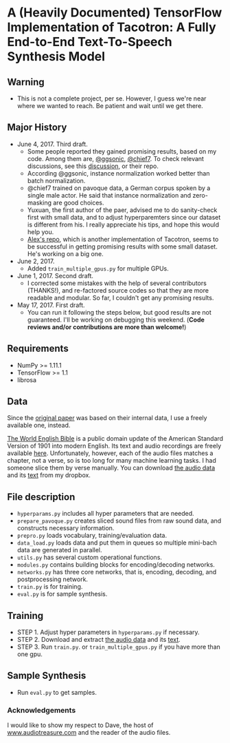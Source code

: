 # A (Heavily Documented) TensorFlow Implementation of Tacotron: A Fully End-to-End Text-To-Speech Synthesis Model

## **Warning**
  * This is not a complete project, per se. However, I guess we're near where we wanted to reach. Be patient and wait until we get there.

## **Major History**
  * June 4, 2017. Third draft. 
    * Some people reported they gained promising results, based on my code. Among them are, [@ggsonic](github.com/ggsonic), [@chief7](github.com/chief7). To check relevant discussions, see this [discussion](https://www.github.com/Kyubyong/tacotron/issues/30), or their repo. 
    * According @ggsonic, instance normalization worked better than batch normalization.
    * @chief7 trained on pavoque data, a German corpus spoken by a single male actor. He said that instance normalization and zero-masking are good choices.
    * Yuxuan, the first author of the paer, advised me to do sanity-check first with small data, and to adjust hyperparemters since our dataset is different from his. I really appreciate his tips, and hope this would help you.
    * [Alex's repo](https://github.com/barronalex/Tacotron), which is another implementation of Tacotron, seems to be successful in getting promising results with some small dataset. He's working on a big one.
  * June 2, 2017. 
    * Added `train_multiple_gpus.py` for multiple GPUs.
  * June 1, 2017. Second draft. 
    * I corrected some mistakes with the help of several contributors (THANKS!), and re-factored source codes so that they are more readable and modular. So far, I couldn't get any promising results.
  * May 17, 2017. First draft. 
    * You can run it following the steps below, but good results are not guaranteed. I'll be working on debugging this weekend. (**Code reviews and/or contributions are more than welcome!**)

## Requirements
  * NumPy >= 1.11.1
  * TensorFlow >= 1.1
  * librosa

## Data
Since the [original paper](https://arxiv.org/abs/1703.10135) was based on their internal data, I use a freely available one, instead.

[The World English Bible](https://en.wikipedia.org/wiki/World_English_Bible) is a public domain update of the American Standard Version of 1901 into modern English. Its text and audio recordings are freely available [here](http://www.audiotreasure.com/webindex.htm). Unfortunately, however, each of the audio files matches a chapter, not a verse, so is too long for many machine learning tasks. I had someone slice them by verse manually. You can download [the audio data](https://dl.dropboxusercontent.com/u/42868014/WEB.zip) and its [text](https://dl.dropboxusercontent.com/u/42868014/text.csv) from my dropbox.



## File description
  * `hyperparams.py` includes all hyper parameters that are needed.
  * `prepare_pavoque.py` creates sliced sound files from raw sound data, and constructs necessary information.
  * `prepro.py` loads vocabulary, training/evaluation data.
  * `data_load.py` loads data and put them in queues so multiple mini-bach data are generated in parallel.
  * `utils.py` has several custom operational functions.
  * `modules.py` contains building blocks for encoding/decoding networks.
  * `networks.py` has three core networks, that is, encoding, decoding, and postprocessing network.
  * `train.py` is for training.
  * `eval.py` is for sample synthesis.
  

## Training
  * STEP 1. Adjust hyper parameters in `hyperparams.py` if necessary.
  * STEP 2. Download and extract [the audio data](https://dl.dropboxusercontent.com/u/42868014/WEB.zip) and its [text](https://dl.dropboxusercontent.com/u/42868014/text.csv).
  * STEP 3. Run `train.py`. or `train_multiple_gpus.py` if you have more than one gpu.

## Sample Synthesis
  * Run `eval.py` to get samples.

### Acknowledgements
I would like to show my respect to Dave, the host of www.audiotreasure.com and the reader of the audio files.
